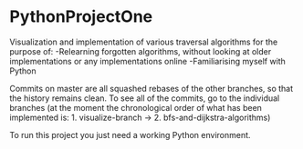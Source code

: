 # PythonProjectOne

Visualization and implementation of various traversal algorithms for the purpose of:
-Relearning forgotten algorithms, without looking at older implementations or any implementations online
-Familiarising myself with Python

Commits on master are all squashed rebases of the other branches, so that the history remains clean.
To see all of the commits, go to the individual branches (at the moment the chronological order of what has been implemented is: 1. visualize-branch -> 2. bfs-and-dijkstra-algorithms)

To run this project you just need a working Python environment.
